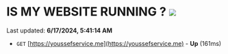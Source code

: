 # IS MY WEBSITE RUNNING ? [![](https://img.shields.io/static/v1?label=Sponsor&message=%E2%9D%A4&logo=GitHub&color=%23fe8e86)](https://github.com/sponsors/Youssef-Lehmam)

Last updated: **6/17/2024, 5:41:14 AM**

- `GET` [https://youssefservice.me](https://youssefservice.me) - **Up** (161ms)
